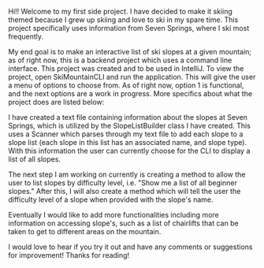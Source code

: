 Hi!! Welcome to my first side project. I have decided to make it skiing themed because I grew up skiing and love to ski in my spare time. This project specifically uses information from Seven Springs, where I ski most frequently.

My end goal is to make an interactive list of ski slopes at a given mountain; as of right now, this is a backend project which uses a command line interface. This project was created and to be used in IntelliJ.
To view the project, open SkiMountainCLI and run the application. This will give the user a menu of options to choose from. As of right now, option 1 is functional, and the next options are a work in progress.
More specifics about what the project does are listed below:

I have created a text file containing information about the slopes at Seven Springs, which is utilized by the SlopeListBuilder class I have created.
This uses a Scanner which parses through my text file to add each slope to a slope list (each slope in this list has an associated name, and slope type).
With this information the user can currently choose for the CLI to display a list of all slopes.

The next step I am working on currently is creating a method to allow the user to list slopes by difficulty level, i.e. "Show me a list of all beginner slopes."
After this, I will also create a method which will tell the user the difficulty level of a slope when provided with the slope's name.

Eventually I would like to add more functionalities including more information on accessing slope's, such as a list of chairlifts that can be taken to get to different areas on the mountain.

I would love to hear if you try it out and have any comments or suggestions for improvement! Thanks for reading! 
